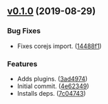 <a name="v0.1.0"></a>
## [v0.1.0](https://github.com/alexseitsinger/redux-locations/compare/4e62349cdfcbef14759747ecd9b266e838804753...v0.1.0) (2019-08-29)

### Bug Fixes
- Fixes corejs import. ([14488f1](https://github.com/alexseitsinger/redux-locations/commit/14488f16a9174c1be5f5058270495d62515110bd))

### Features
- Adds plugins. ([3ad4974](https://github.com/alexseitsinger/redux-locations/commit/3ad4974c8b91b6b9dfc1f762fd057f6908d4af89))
- Initial commit. ([4e62349](https://github.com/alexseitsinger/redux-locations/commit/4e62349cdfcbef14759747ecd9b266e838804753))
- Installs deps. ([7c04743](https://github.com/alexseitsinger/redux-locations/commit/7c047434a12676a4c33884f2c1da51a5b8ff74f4))


